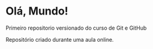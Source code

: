 # Olá, Mundo!
Primeiro repositorio versionado do curso de Git e GitHub

Repositório criado durante uma aula online.